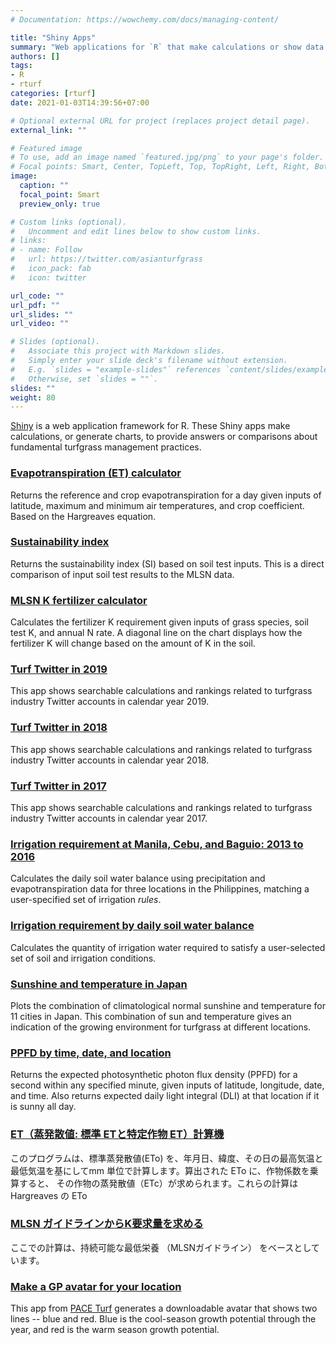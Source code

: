 ```yaml
---
# Documentation: https://wowchemy.com/docs/managing-content/

title: "Shiny Apps"
summary: "Web applications for `R` that make calculations or show data."
authors: []
tags: 
- R
- rturf
categories: [rturf]
date: 2021-01-03T14:39:56+07:00

# Optional external URL for project (replaces project detail page).
external_link: ""

# Featured image
# To use, add an image named `featured.jpg/png` to your page's folder.
# Focal points: Smart, Center, TopLeft, Top, TopRight, Left, Right, BottomLeft, Bottom, BottomRight.
image:
  caption: ""
  focal_point: Smart
  preview_only: true

# Custom links (optional).
#   Uncomment and edit lines below to show custom links.
# links:
# - name: Follow
#   url: https://twitter.com/asianturfgrass
#   icon_pack: fab
#   icon: twitter

url_code: ""
url_pdf: ""
url_slides: ""
url_video: ""

# Slides (optional).
#   Associate this project with Markdown slides.
#   Simply enter your slide deck's filename without extension.
#   E.g. `slides = "example-slides"` references `content/slides/example-slides.md`.
#   Otherwise, set `slides = ""`.
slides: ""
weight: 80
---
```


[Shiny](https://shiny.rstudio.com/) is a web application framework for R. These Shiny apps make calculations, or generate charts, to provide answers or comparisons about fundamental turfgrass management practices.

### [Evapotranspiration (ET) calculator](https://asianturfgrass.shinyapps.io/ET_calculator/)

Returns the reference and crop evapotranspiration for a day given inputs of latitude, maximum and minimum air temperatures, and crop coefficient. Based on the Hargreaves equation.

### [Sustainability index](https://asianturfgrass.shinyapps.io/turfsi/)

Returns the sustainability index (SI) based on soil test inputs. This is a direct comparison of input soil test results to the MLSN data.

### [MLSN K fertilizer calculator](https://asianturfgrass.shinyapps.io/mlsn_K/)

Calculates the fertilizer K requirement given inputs of grass species, soil test K, and annual N rate. A diagonal line on the chart displays how the fertilizer K will change based on the amount of K in the soil.

### [Turf Twitter in 2019](https://asianturfgrass.shinyapps.io/turf_twitter_2019/)

This app shows searchable calculations and rankings related to turfgrass industry Twitter accounts in calendar year 2019.

### [Turf Twitter in 2018](https://asianturfgrass.shinyapps.io/turf_twitter_2018/)

This app shows searchable calculations and rankings related to turfgrass industry Twitter accounts in calendar year 2018.

### [Turf Twitter in 2017](https://asianturfgrass.shinyapps.io/turf_twitter/)

This app shows searchable calculations and rankings related to turfgrass industry Twitter accounts in calendar year 2017.

### [Irrigation requirement at Manila, Cebu, and Baguio: 2013 to 2016](https://asianturfgrass.shinyapps.io/irr_ph/)

Calculates the daily soil water balance using precipitation and evapotranspiration data for three locations in the Philippines, matching a user-specified set of irrigation *rules*.

### [Irrigation requirement by daily soil water balance](https://asianturfgrass.shinyapps.io/irrigation/)

Calculates the quantity of irrigation water required to satisfy a user-selected set of soil and irrigation conditions.

### [Sunshine and temperature in Japan](https://asianturfgrass.shinyapps.io/jp_sun_temperature_chart/)

Plots the combination of climatological normal sunshine and temperature for 11 cities in Japan. This combination of sun and temperature gives an indication of the growing environment for turfgrass at different locations.

### [PPFD by time, date, and location](https://asianturfgrass.shinyapps.io/ppfd_by_time/)

Returns the expected photosynthetic photon flux density (PPFD) for a second within any specified minute, given inputs of latitude, longitude, date, and time. Also returns expected daily light integral (DLI) at that location if it is sunny all day.

### [ET（蒸発散値: 標準 ETと特定作物 ET）計算機](https://asianturfgrass.shinyapps.io/et_calc_jp/)

このプログラムは、標準蒸発散値(ETo) を、年月日、緯度、その日の最高気温と最低気温を基にしてmm 単位で計算します。算出された ETo に、作物係数を乗算すると、 その作物の蒸発散値（ETc）が求められます。これらの計算はHargreaves の ETo

### [MLSN ガイドラインからK要求量を求める](https://asianturfgrass.shinyapps.io/jp_mlsnK/)

ここでの計算は、持続可能な最低栄養 （MLSNガイドライン） をベースとしています。

### [Make a GP avatar for your location](https://paceturf.shinyapps.io/GPAvatar/)

This app from [PACE Turf](https://www.paceturf.org/) generates a downloadable avatar that shows two lines -- blue and red. Blue is the cool-season growth potential through the year, and red is the warm season growth potential. 
